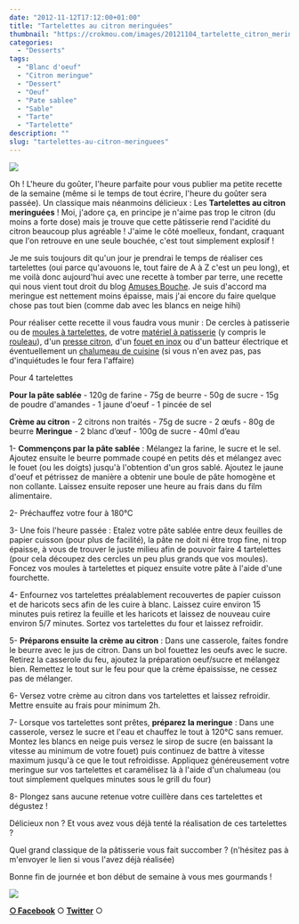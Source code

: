 ```yaml
---
date: "2012-11-12T17:12:00+01:00"
title: "Tartelettes au citron meringuées"
thumbnail: "https://crokmou.com/images/20121104_tartelette_citron_meringu--es_1.jpg"
categories:
  - "Desserts"
tags:
  - "Blanc d'oeuf"
  - "Citron meringue"
  - "Dessert"
  - "Oeuf"
  - "Pate sablee"
  - "Sable"
  - "Tarte"
  - "Tartelette"
description: ""
slug: "tartelettes-au-citron-meringuees"
---
```


[![](http://3.bp.blogspot.com/-4RIQ6IyBQb8/UJaSbUjnrDI/AAAAAAAAFHw/zL89V66XT_w/s320/20121104_tartelette_citron_meringue%25CC%2581es_1_bann.jpg)](http://3.bp.blogspot.com/-4RIQ6IyBQb8/UJaSbUjnrDI/AAAAAAAAFHw/zL89V66XT_w/s1600/20121104_tartelette_citron_meringue%25CC%2581es_1_bann.jpg)

Oh ! L'heure du goûter, l'heure parfaite pour vous publier ma petite recette de la semaine (même si le temps de tout écrire, l'heure du goûter sera passée). Un classique mais néanmoins délicieux : Les **Tartelettes au citron meringuées** ! Moi, j'adore ça, en principe je n'aime pas trop le citron (du moins a forte dose) mais je trouve que cette pâtisserie rend l'acidité du citron beaucoup plus agréable ! J'aime le côté moelleux, fondant, craquant que l'on retrouve en une seule bouchée, c'est tout simplement explosif !

Je me suis toujours dit qu'un jour je prendrai le temps de réaliser ces tartelettes (oui parce qu'avouons le, tout faire de A à Z c'est un peu long), et me voilà donc aujourd'hui avec une recette à tomber par terre, une recette qui nous vient tout droit du blog [Amuses Bouche](http://www.amusesbouche.fr/article-tarte-au-citron-meringuee-103862152.html). Je suis d'accord ma meringue est nettement moins épaisse, mais j'ai encore du faire quelque chose pas tout bien (comme dab avec les blancs en neige hihi)

Pour réaliser cette recette il vous faudra vous munir : De cercles à patisserie ou de [moules à tartelettes](http://www.rueducommerce.fr/index/moule%20tartelette), de votre [matériel à patisserie](http://www.rueducommerce.fr/m/pl/malid:12468605) (y compris le [rouleau](http://www.rueducommerce.fr/index/rouleau%20patisserie)), d'un [presse citron](http://www.rueducommerce.fr/index/presse%20citron), d'un [fouet en inox](http://www.rueducommerce.fr/index/ustensile%20Fouet%20inox) ou d'un batteur électrique et éventuellement un [chalumeau de cuisine](http://www.rueducommerce.fr/m/pl/malid:48515368) (si vous n'en avez pas, pas d'inquiétudes le four fera l'affaire)

Pour 4 tartelettes

**Pour la pâte sablée** - 120g de farine - 75g de beurre - 50g de sucre - 15g de poudre d'amandes - 1 jaune d'oeuf - 1 pincée de sel

**Crème au citron** - 2 citrons non traités - 75g de sucre - 2 œufs - 80g de beurre **Meringue** - 2 blanc d’œuf - 100g de sucre - 40ml d’eau

1- **Commençons par la pâte sablée** : Mélangez la farine, le sucre et le sel. Ajoutez ensuite le beurre pommade coupé en petits dés et mélangez avec le fouet (ou les doigts) jusqu'à l'obtention d'un gros sablé. Ajoutez le jaune d'oeuf et pétrissez de manière a obtenir une boule de pâte homogène et non collante. Laissez ensuite reposer une heure au frais dans du film alimentaire.

2- Préchauffez votre four à 180°C

3- Une fois l'heure passée : Etalez votre pâte sablée entre deux feuilles de papier cuisson (pour plus de facilité), la pâte ne doit ni être trop fine, ni trop épaisse, à vous de trouver le juste milieu afin de pouvoir faire 4 tartelettes (pour cela découpez des cercles un peu plus grands que vos moules). Foncez vos moules à tartelettes et piquez ensuite votre pâte à l'aide d'une fourchette.

4- Enfournez vos tartelettes préalablement recouvertes de papier cuisson et de haricots secs afin de les cuire à blanc. Laissez cuire environ 15 minutes puis retirez la feuille et les haricots et laissez de nouveau cuire environ 5/7 minutes. Sortez vos tartelettes du four et laissez refroidir.

5- **Préparons ensuite la crème au citron** : Dans une casserole, faites fondre le beurre avec le jus de citron. Dans un bol fouettez les oeufs avec le sucre. Retirez la casserole du feu, ajoutez la préparation oeuf/sucre et mélangez bien. Remettez le tout sur le feu pour que la crème épaississe, ne cessez pas de mélanger.

6- Versez votre crème au citron dans vos tartelettes et laissez refroidir. Mettre ensuite au frais pour minimum 2h.

7- Lorsque vos tartelettes sont prêtes, **préparez la meringue** : Dans une casserole, versez le sucre et l'eau et chauffez le tout à 120°C sans remuer. Montez les blancs en neige puis versez le sirop de sucre (en baissant la vitesse au minimum de votre fouet) puis continuez de battre à vitesse maximum jusqu'à ce que le tout refroidisse. Appliquez généreusement votre meringue sur vos tartelettes et caramélisez là à l'aide d'un chalumeau (ou tout simplement quelques minutes sous le grill du four)

8- Plongez sans aucune retenue votre cuillère dans ces tartelettes et dégustez !

Délicieux non ? Et vous avez vous déjà tenté la réalisation de ces tartelettes ?

Quel grand classique de la pâtisserie vous fait succomber ? (n'hésitez pas à m'envoyer le lien si vous l'avez déjà réalisée)

Bonne fin de journée et bon début de semaine à vous mes gourmands !

[![](http://www.emoticones-avenue.com/emoticones/kawaii_monkeygirl_07.gif)](http://www.emoticones-avenue.com/emoticones/kawaii_monkeygirl_07.gif)

[**○<span style="font-size: xx-small; margin: 0px; outline: 0px; padding: 0px;"><span style="font-family: Arial, Helvetica, sans-serif; margin: 0px; outline: 0px; padding: 0px;"> </span></span>Facebook**](https://www.facebook.com/pages/CroKMou/148093255259077) ○ [**Twitter**](https://twitter.com/Crokmou) ○
